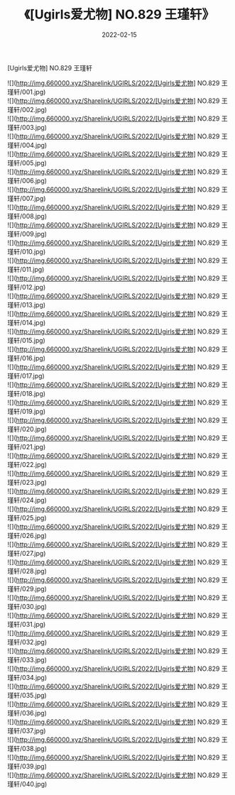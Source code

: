 ﻿---
layout: post
title:  《[Ugirls爱尤物] NO.829 王瑾轩》
date:   2022-02-15
img: http://img.660000.xyz/Sharelink/UGIRLS/2022/[Ugirls爱尤物] NO.829 王瑾轩/000.jpg
categories: [美女, 清纯, 唯美]
---

[Ugirls爱尤物] NO.829 王瑾轩

 ![](http://img.660000.xyz/Sharelink/UGIRLS/2022/[Ugirls爱尤物] NO.829 王瑾轩/001.jpg) <br>![](http://img.660000.xyz/Sharelink/UGIRLS/2022/[Ugirls爱尤物] NO.829 王瑾轩/002.jpg) <br>![](http://img.660000.xyz/Sharelink/UGIRLS/2022/[Ugirls爱尤物] NO.829 王瑾轩/003.jpg) <br>![](http://img.660000.xyz/Sharelink/UGIRLS/2022/[Ugirls爱尤物] NO.829 王瑾轩/004.jpg) <br>![](http://img.660000.xyz/Sharelink/UGIRLS/2022/[Ugirls爱尤物] NO.829 王瑾轩/005.jpg) <br>![](http://img.660000.xyz/Sharelink/UGIRLS/2022/[Ugirls爱尤物] NO.829 王瑾轩/006.jpg) <br>![](http://img.660000.xyz/Sharelink/UGIRLS/2022/[Ugirls爱尤物] NO.829 王瑾轩/007.jpg) <br>![](http://img.660000.xyz/Sharelink/UGIRLS/2022/[Ugirls爱尤物] NO.829 王瑾轩/008.jpg) <br>![](http://img.660000.xyz/Sharelink/UGIRLS/2022/[Ugirls爱尤物] NO.829 王瑾轩/009.jpg) <br>![](http://img.660000.xyz/Sharelink/UGIRLS/2022/[Ugirls爱尤物] NO.829 王瑾轩/010.jpg) <br>![](http://img.660000.xyz/Sharelink/UGIRLS/2022/[Ugirls爱尤物] NO.829 王瑾轩/011.jpg) <br>![](http://img.660000.xyz/Sharelink/UGIRLS/2022/[Ugirls爱尤物] NO.829 王瑾轩/012.jpg) <br>![](http://img.660000.xyz/Sharelink/UGIRLS/2022/[Ugirls爱尤物] NO.829 王瑾轩/013.jpg) <br>![](http://img.660000.xyz/Sharelink/UGIRLS/2022/[Ugirls爱尤物] NO.829 王瑾轩/014.jpg) <br>![](http://img.660000.xyz/Sharelink/UGIRLS/2022/[Ugirls爱尤物] NO.829 王瑾轩/015.jpg) <br>![](http://img.660000.xyz/Sharelink/UGIRLS/2022/[Ugirls爱尤物] NO.829 王瑾轩/016.jpg) <br>![](http://img.660000.xyz/Sharelink/UGIRLS/2022/[Ugirls爱尤物] NO.829 王瑾轩/017.jpg) <br>![](http://img.660000.xyz/Sharelink/UGIRLS/2022/[Ugirls爱尤物] NO.829 王瑾轩/018.jpg) <br>![](http://img.660000.xyz/Sharelink/UGIRLS/2022/[Ugirls爱尤物] NO.829 王瑾轩/019.jpg) <br>![](http://img.660000.xyz/Sharelink/UGIRLS/2022/[Ugirls爱尤物] NO.829 王瑾轩/020.jpg) <br>![](http://img.660000.xyz/Sharelink/UGIRLS/2022/[Ugirls爱尤物] NO.829 王瑾轩/021.jpg) <br>![](http://img.660000.xyz/Sharelink/UGIRLS/2022/[Ugirls爱尤物] NO.829 王瑾轩/022.jpg) <br>![](http://img.660000.xyz/Sharelink/UGIRLS/2022/[Ugirls爱尤物] NO.829 王瑾轩/023.jpg) <br>![](http://img.660000.xyz/Sharelink/UGIRLS/2022/[Ugirls爱尤物] NO.829 王瑾轩/024.jpg) <br>![](http://img.660000.xyz/Sharelink/UGIRLS/2022/[Ugirls爱尤物] NO.829 王瑾轩/025.jpg) <br>![](http://img.660000.xyz/Sharelink/UGIRLS/2022/[Ugirls爱尤物] NO.829 王瑾轩/026.jpg) <br>![](http://img.660000.xyz/Sharelink/UGIRLS/2022/[Ugirls爱尤物] NO.829 王瑾轩/027.jpg) <br>![](http://img.660000.xyz/Sharelink/UGIRLS/2022/[Ugirls爱尤物] NO.829 王瑾轩/028.jpg) <br>![](http://img.660000.xyz/Sharelink/UGIRLS/2022/[Ugirls爱尤物] NO.829 王瑾轩/029.jpg) <br>![](http://img.660000.xyz/Sharelink/UGIRLS/2022/[Ugirls爱尤物] NO.829 王瑾轩/030.jpg) <br>![](http://img.660000.xyz/Sharelink/UGIRLS/2022/[Ugirls爱尤物] NO.829 王瑾轩/031.jpg) <br>![](http://img.660000.xyz/Sharelink/UGIRLS/2022/[Ugirls爱尤物] NO.829 王瑾轩/032.jpg) <br>![](http://img.660000.xyz/Sharelink/UGIRLS/2022/[Ugirls爱尤物] NO.829 王瑾轩/033.jpg) <br>![](http://img.660000.xyz/Sharelink/UGIRLS/2022/[Ugirls爱尤物] NO.829 王瑾轩/034.jpg) <br>![](http://img.660000.xyz/Sharelink/UGIRLS/2022/[Ugirls爱尤物] NO.829 王瑾轩/035.jpg) <br>![](http://img.660000.xyz/Sharelink/UGIRLS/2022/[Ugirls爱尤物] NO.829 王瑾轩/036.jpg) <br>![](http://img.660000.xyz/Sharelink/UGIRLS/2022/[Ugirls爱尤物] NO.829 王瑾轩/037.jpg) <br>![](http://img.660000.xyz/Sharelink/UGIRLS/2022/[Ugirls爱尤物] NO.829 王瑾轩/038.jpg) <br>![](http://img.660000.xyz/Sharelink/UGIRLS/2022/[Ugirls爱尤物] NO.829 王瑾轩/039.jpg) <br>![](http://img.660000.xyz/Sharelink/UGIRLS/2022/[Ugirls爱尤物] NO.829 王瑾轩/040.jpg) <br>